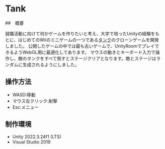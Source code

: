 # Tank

##　概要

就職活動に向けて何かゲームを作りたいと考え、大学で培ったUnityの経験をもとに、はじめてのWiiのミニゲームの一つである[タンク](https://www.nintendo.co.jp/wii/rhaj/9steps/step9.html)のクローンゲームを開発しました。
公開したゲームの中では最も古いゲームで、UnityRoomでプレイできるようWebGL用に最適化してあります。
マウスの動きとキーボード入力で操作し、敵のタンクをすべて倒すとステージクリアとなります。敵とステージはランダムに生成されるようにしました。

## 操作方法

 - WASD:移動
 - マウス左クリック:射撃
 - Esc:メニュー

## 制作環境

 - Unity 2022.3.24f1 (LTS)
 - Visual Studio 2019
